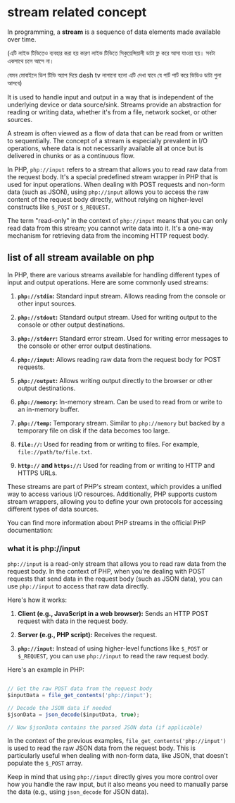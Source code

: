 # stream related concept

In programming, a **stream** is a sequence of data elements made available over time.

(এটি লাইভ টিভিতেও ব্যবহার করা হয় কারণ লাইভ টিভিতে সিকুয়েন্সিয়ালী ডাটা ফ্ল করে আসা যাওয়া হয়।
সবটা একসাথে চলে আসে না।

যেমন মোবাইলে ডিশ টিভি অ্যাপ দিয়ে desh tv লাগানো হলো এটি দেখা যাবে যে পার্ট পার্ট করে ভিডিও ডাটা গুলা আসবে)

It is used to handle input and output in a way that is independent of the underlying device or data source/sink. Streams provide an abstraction for reading or writing data, whether it's from a file, network socket, or other sources.

A stream is often viewed as a flow of data that can be read from or written to sequentially. The concept of a stream is especially prevalent in I/O operations, where data is not necessarily available all at once but is delivered in chunks or as a continuous flow.

In PHP, `php://input` refers to a stream that allows you to read raw data from the request body. It's a special predefined stream wrapper in PHP that is used for input operations. When dealing with POST requests and non-form data (such as JSON), using `php://input` allows you to access the raw content of the request body directly, without relying on higher-level constructs like `$_POST` or `$_REQUEST`.

The term "read-only" in the context of `php://input` means that you can only read data from this stream; you cannot write data into it. It's a one-way mechanism for retrieving data from the incoming HTTP request body.

## list of all stream available on php

In PHP, there are various streams available for handling different types of input and output operations. Here are some commonly used streams:

1. **`php://stdin`:** Standard input stream. Allows reading from the console or other input sources.

2. **`php://stdout`:** Standard output stream. Used for writing output to the console or other output destinations.

3. **`php://stderr`:** Standard error stream. Used for writing error messages to the console or other error output destinations.

4. **`php://input`:** Allows reading raw data from the request body for POST requests.

5. **`php://output`:** Allows writing output directly to the browser or other output destinations.

6. **`php://memory`:** In-memory stream. Can be used to read from or write to an in-memory buffer.

7. **`php://temp`:** Temporary stream. Similar to `php://memory` but backed by a temporary file on disk if the data becomes too large.

8. **`file://`:** Used for reading from or writing to files. For example, `file://path/to/file.txt`.

9. **`http://` and `https://`:** Used for reading from or writing to HTTP and HTTPS URLs.

These streams are part of PHP's stream context, which provides a unified way to access various I/O resources. Additionally, PHP supports custom stream wrappers, allowing you to define your own protocols for accessing different types of data sources.

You can find more information about PHP streams in the official PHP documentation:

### what it is php://input

`php://input` is a read-only stream that allows you to read raw data from the request body. In the context of PHP, when you're dealing with POST requests that send data in the request body (such as JSON data), you can use `php://input` to access that raw data directly.

Here's how it works:

1. **Client (e.g., JavaScript in a web browser):** Sends an HTTP POST request with data in the request body.

2. **Server (e.g., PHP script):** Receives the request.

3. **`php://input`:** Instead of using higher-level functions like `$_POST` or `$_REQUEST`, you can use `php://input` to read the raw request body.

Here's an example in PHP:

```js

// Get the raw POST data from the request body
$inputData = file_get_contents('php://input');

// Decode the JSON data if needed
$jsonData = json_decode($inputData, true);

// Now $jsonData contains the parsed JSON data (if applicable)

```

In the context of the previous examples, `file_get_contents('php://input')` is used to read the raw JSON data from the request body. This is particularly useful when dealing with non-form data, like JSON, that doesn't populate the `$_POST` array.

Keep in mind that using `php://input` directly gives you more control over how you handle the raw input, but it also means you need to manually parse the data (e.g., using `json_decode` for JSON data).